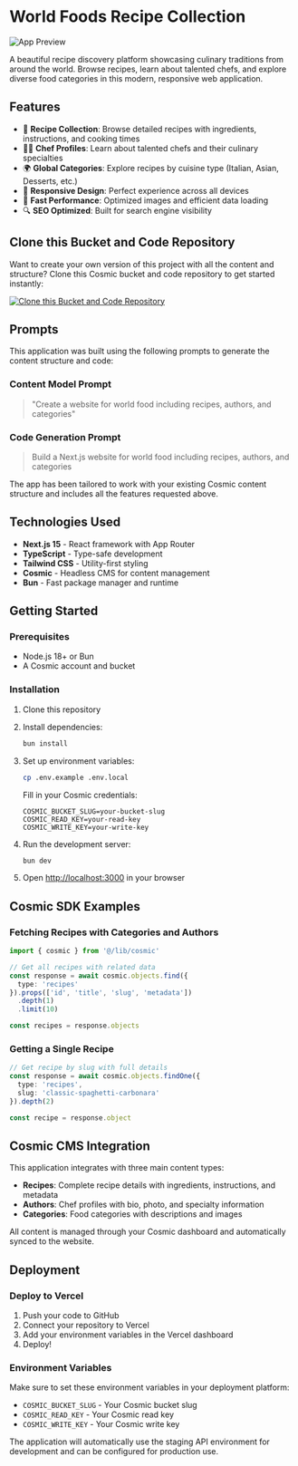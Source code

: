 # World Foods Recipe Collection

![App Preview](https://imgix.cosmicjs.com/880adca0-7df8-11f0-8dcc-651091f6a7c0-photo-1551218808-94e220e084d2-1755716683430.jpg?w=1200&h=300&fit=crop&auto=format,compress)

A beautiful recipe discovery platform showcasing culinary traditions from around the world. Browse recipes, learn about talented chefs, and explore diverse food categories in this modern, responsive web application.

## Features

- 🍳 **Recipe Collection**: Browse detailed recipes with ingredients, instructions, and cooking times
- 👨‍🍳 **Chef Profiles**: Learn about talented chefs and their culinary specialties
- 🌍 **Global Categories**: Explore recipes by cuisine type (Italian, Asian, Desserts, etc.)
- 📱 **Responsive Design**: Perfect experience across all devices
- 🚀 **Fast Performance**: Optimized images and efficient data loading
- 🔍 **SEO Optimized**: Built for search engine visibility

## Clone this Bucket and Code Repository

Want to create your own version of this project with all the content and structure? Clone this Cosmic bucket and code repository to get started instantly:

[![Clone this Bucket and Code Repository](https://img.shields.io/badge/Clone%20this%20Bucket-29abe2?style=for-the-badge&logo=cosmic&logoColor=white)](https://app.cosmic-staging.com/projects/new?clone_bucket=68a61b39ec04c88d2485bd69&clone_repository=68a61d45ec04c88d2485bd89)

## Prompts

This application was built using the following prompts to generate the content structure and code:

### Content Model Prompt

> "Create a website for world food including recipes, authors, and categories"

### Code Generation Prompt

> Build a Next.js website for world food including recipes, authors, and categories

The app has been tailored to work with your existing Cosmic content structure and includes all the features requested above.

## Technologies Used

- **Next.js 15** - React framework with App Router
- **TypeScript** - Type-safe development
- **Tailwind CSS** - Utility-first styling
- **Cosmic** - Headless CMS for content management
- **Bun** - Fast package manager and runtime

## Getting Started

### Prerequisites

- Node.js 18+ or Bun
- A Cosmic account and bucket

### Installation

1. Clone this repository
2. Install dependencies:
   ```bash
   bun install
   ```

3. Set up environment variables:
   ```bash
   cp .env.example .env.local
   ```
   
   Fill in your Cosmic credentials:
   ```
   COSMIC_BUCKET_SLUG=your-bucket-slug
   COSMIC_READ_KEY=your-read-key
   COSMIC_WRITE_KEY=your-write-key
   ```

4. Run the development server:
   ```bash
   bun dev
   ```

5. Open [http://localhost:3000](http://localhost:3000) in your browser

## Cosmic SDK Examples

### Fetching Recipes with Categories and Authors

```typescript
import { cosmic } from '@/lib/cosmic'

// Get all recipes with related data
const response = await cosmic.objects.find({
  type: 'recipes'
}).props(['id', 'title', 'slug', 'metadata'])
  .depth(1)
  .limit(10)

const recipes = response.objects
```

### Getting a Single Recipe

```typescript
// Get recipe by slug with full details
const response = await cosmic.objects.findOne({
  type: 'recipes',
  slug: 'classic-spaghetti-carbonara'
}).depth(2)

const recipe = response.object
```

## Cosmic CMS Integration

This application integrates with three main content types:

- **Recipes**: Complete recipe details with ingredients, instructions, and metadata
- **Authors**: Chef profiles with bio, photo, and specialty information
- **Categories**: Food categories with descriptions and images

All content is managed through your Cosmic dashboard and automatically synced to the website.

## Deployment

### Deploy to Vercel

1. Push your code to GitHub
2. Connect your repository to Vercel
3. Add your environment variables in the Vercel dashboard
4. Deploy!

### Environment Variables

Make sure to set these environment variables in your deployment platform:

- `COSMIC_BUCKET_SLUG` - Your Cosmic bucket slug
- `COSMIC_READ_KEY` - Your Cosmic read key  
- `COSMIC_WRITE_KEY` - Your Cosmic write key

The application will automatically use the staging API environment for development and can be configured for production use.

<!-- README_END -->